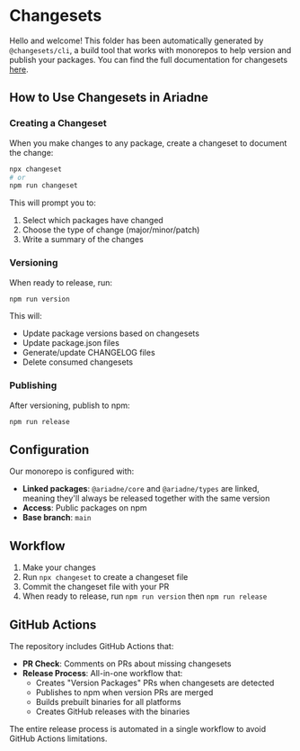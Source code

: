 # Changesets

Hello and welcome! This folder has been automatically generated by `@changesets/cli`, a build tool that works with monorepos to help version and publish your packages. You can find the full documentation for changesets [here](https://github.com/changesets/changesets).

## How to Use Changesets in Ariadne

### Creating a Changeset

When you make changes to any package, create a changeset to document the change:

```bash
npx changeset
# or
npm run changeset
```

This will prompt you to:
1. Select which packages have changed
2. Choose the type of change (major/minor/patch)
3. Write a summary of the changes

### Versioning

When ready to release, run:

```bash
npm run version
```

This will:
- Update package versions based on changesets
- Update package.json files
- Generate/update CHANGELOG files
- Delete consumed changesets

### Publishing

After versioning, publish to npm:

```bash
npm run release
```

## Configuration

Our monorepo is configured with:
- **Linked packages**: `@ariadne/core` and `@ariadne/types` are linked, meaning they'll always be released together with the same version
- **Access**: Public packages on npm
- **Base branch**: `main`

## Workflow

1. Make your changes
2. Run `npx changeset` to create a changeset file
3. Commit the changeset file with your PR
4. When ready to release, run `npm run version` then `npm run release`

## GitHub Actions

The repository includes GitHub Actions that:
- **PR Check**: Comments on PRs about missing changesets
- **Release Process**: All-in-one workflow that:
  - Creates "Version Packages" PRs when changesets are detected
  - Publishes to npm when version PRs are merged
  - Builds prebuilt binaries for all platforms
  - Creates GitHub releases with the binaries

The entire release process is automated in a single workflow to avoid GitHub Actions limitations.